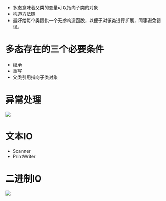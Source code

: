 - 多态意味着父类的变量可以指向子类的对象
- 构造方法链
- 最好给每个类提供一个无参构造函数，以便于对该类进行扩展，同事避免错误。
# 多态存在的三个必要条件
- 继承
- 重写
- 父类引用指向子类对象

# 异常处理
![][1]

# 文本IO
- Scanner
- PrintWriter
# 二进制IO
![][2]


[1]: http://img.my.csdn.net/uploads/201211/27/1354020417_5176.jpg
[2]:http://www.runoob.com/wp-content/uploads/2013/12/iostream2xx.png